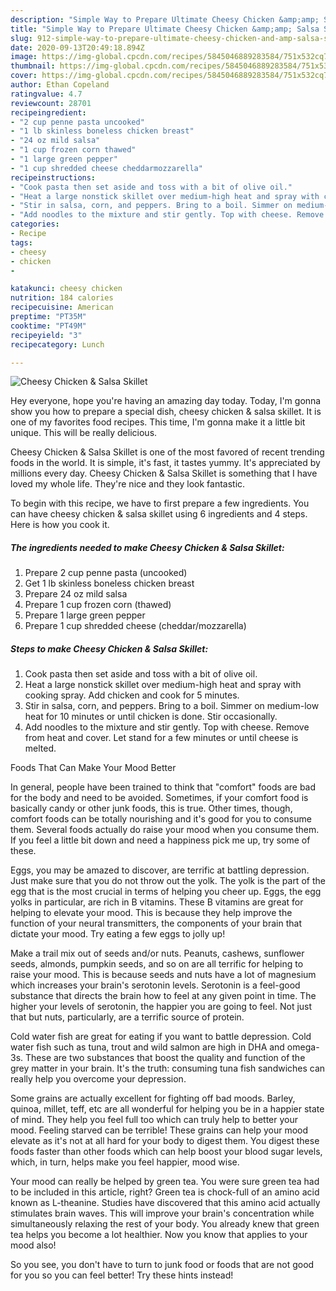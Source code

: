 ```yaml
---
description: "Simple Way to Prepare Ultimate Cheesy Chicken &amp;amp; Salsa Skillet"
title: "Simple Way to Prepare Ultimate Cheesy Chicken &amp;amp; Salsa Skillet"
slug: 912-simple-way-to-prepare-ultimate-cheesy-chicken-and-amp-salsa-skillet
date: 2020-09-13T20:49:18.894Z
image: https://img-global.cpcdn.com/recipes/5845046889283584/751x532cq70/cheesy-chicken-salsa-skillet-recipe-main-photo.jpg
thumbnail: https://img-global.cpcdn.com/recipes/5845046889283584/751x532cq70/cheesy-chicken-salsa-skillet-recipe-main-photo.jpg
cover: https://img-global.cpcdn.com/recipes/5845046889283584/751x532cq70/cheesy-chicken-salsa-skillet-recipe-main-photo.jpg
author: Ethan Copeland
ratingvalue: 4.7
reviewcount: 28701
recipeingredient:
- "2 cup penne pasta uncooked"
- "1 lb skinless boneless chicken breast"
- "24 oz mild salsa"
- "1 cup frozen corn thawed"
- "1 large green pepper"
- "1 cup shredded cheese cheddarmozzarella"
recipeinstructions:
- "Cook pasta then set aside and toss with a bit of olive oil."
- "Heat a large nonstick skillet over medium-high heat and spray with cooking spray. Add chicken and cook for 5 minutes."
- "Stir in salsa, corn, and peppers. Bring to a boil. Simmer on medium-low heat for 10 minutes or until chicken is done. Stir occasionally."
- "Add noodles to the mixture and stir gently. Top with cheese. Remove from heat and cover. Let stand for a few minutes or until cheese is melted."
categories:
- Recipe
tags:
- cheesy
- chicken
- 

katakunci: cheesy chicken  
nutrition: 184 calories
recipecuisine: American
preptime: "PT35M"
cooktime: "PT49M"
recipeyield: "3"
recipecategory: Lunch

---
```



![Cheesy Chicken &amp; Salsa Skillet](https://img-global.cpcdn.com/recipes/5845046889283584/751x532cq70/cheesy-chicken-salsa-skillet-recipe-main-photo.jpg)

Hey everyone, hope you're having an amazing day today. Today, I'm gonna show you how to prepare a special dish, cheesy chicken &amp; salsa skillet. It is one of my favorites food recipes. This time, I'm gonna make it a little bit unique. This will be really delicious.

Cheesy Chicken &amp; Salsa Skillet is one of the most favored of recent trending foods in the world. It is simple, it's fast, it tastes yummy. It's appreciated by millions every day. Cheesy Chicken &amp; Salsa Skillet is something that I have loved my whole life. They're nice and they look fantastic.




To begin with this recipe, we have to first prepare a few ingredients. You can have cheesy chicken &amp; salsa skillet using 6 ingredients and 4 steps. Here is how you cook it.

<!--inarticleads1-->

##### The ingredients needed to make Cheesy Chicken &amp; Salsa Skillet:

1. Prepare 2 cup penne pasta (uncooked)
1. Get 1 lb skinless boneless chicken breast
1. Prepare 24 oz mild salsa
1. Prepare 1 cup frozen corn (thawed)
1. Prepare 1 large green pepper
1. Prepare 1 cup shredded cheese (cheddar/mozzarella)




<!--inarticleads2-->

##### Steps to make Cheesy Chicken &amp; Salsa Skillet:

1. Cook pasta then set aside and toss with a bit of olive oil.
1. Heat a large nonstick skillet over medium-high heat and spray with cooking spray. Add chicken and cook for 5 minutes.
1. Stir in salsa, corn, and peppers. Bring to a boil. Simmer on medium-low heat for 10 minutes or until chicken is done. Stir occasionally.
1. Add noodles to the mixture and stir gently. Top with cheese. Remove from heat and cover. Let stand for a few minutes or until cheese is melted.




Foods That Can Make Your Mood Better


In general, people have been trained to think that "comfort" foods are bad for the body and need to be avoided. Sometimes, if your comfort food is basically candy or other junk foods, this is true. Other times, though, comfort foods can be totally nourishing and it's good for you to consume them. Several foods actually do raise your mood when you consume them. If you feel a little bit down and need a happiness pick me up, try some of these.

Eggs, you may be amazed to discover, are terrific at battling depression. Just make sure that you do not throw out the yolk. The yolk is the part of the egg that is the most crucial in terms of helping you cheer up. Eggs, the egg yolks in particular, are rich in B vitamins. These B vitamins are great for helping to elevate your mood. This is because they help improve the function of your neural transmitters, the components of your brain that dictate your mood. Try eating a few eggs to jolly up!

Make a trail mix out of seeds and/or nuts. Peanuts, cashews, sunflower seeds, almonds, pumpkin seeds, and so on are all terrific for helping to raise your mood. This is because seeds and nuts have a lot of magnesium which increases your brain's serotonin levels. Serotonin is a feel-good substance that directs the brain how to feel at any given point in time. The higher your levels of serotonin, the happier you are going to feel. Not just that but nuts, particularly, are a terrific source of protein.

Cold water fish are great for eating if you want to battle depression. Cold water fish such as tuna, trout and wild salmon are high in DHA and omega-3s. These are two substances that boost the quality and function of the grey matter in your brain. It's the truth: consuming tuna fish sandwiches can really help you overcome your depression. 

Some grains are actually excellent for fighting off bad moods. Barley, quinoa, millet, teff, etc are all wonderful for helping you be in a happier state of mind. They help you feel full too which can truly help to better your mood. Feeling starved can be terrible! These grains can help your mood elevate as it's not at all hard for your body to digest them. You digest these foods faster than other foods which can help boost your blood sugar levels, which, in turn, helps make you feel happier, mood wise.

Your mood can really be helped by green tea. You were sure green tea had to be included in this article, right? Green tea is chock-full of an amino acid known as L-theanine. Studies have discovered that this amino acid actually stimulates brain waves. This will improve your brain's concentration while simultaneously relaxing the rest of your body. You already knew that green tea helps you become a lot healthier. Now you know that applies to your mood also!

So you see, you don't have to turn to junk food or foods that are not good for you so you can feel better! Try  these hints  instead!

